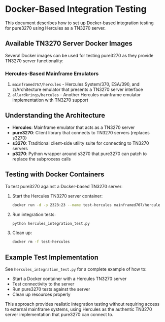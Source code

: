 # Docker-Based Integration Testing

This document describes how to set up Docker-based integration testing for pure3270 using Hercules as a TN3270 server.

## Available TN3270 Server Docker Images

Several Docker images can be used for testing pure3270 as they provide TN3270 server functionality:

### Hercules-Based Mainframe Emulators
1. `mainframed767/hercules` - Hercules System/370, ESA/390, and z/Architecture emulator that presents a TN3270 server interface
2. `allardkrings/hercules` - Another Hercules mainframe emulator implementation with TN3270 support

## Understanding the Architecture

- **Hercules**: Mainframe emulator that acts as a TN3270 server
- **pure3270**: Client library that connects to TN3270 servers (replaces s3270)
- **s3270**: Traditional client-side utility suite for connecting to TN3270 servers
- **p3270**: Python wrapper around s3270 that pure3270 can patch to replace the subprocess calls

## Testing with Docker Containers

To test pure3270 against a Docker-based TN3270 server:

1. Start the Hercules TN3270 server container:
   ```bash
   docker run -d -p 2323:23 --name test-hercules mainframed767/hercules
   ```

2. Run integration tests:
   ```bash
   python hercules_integration_test.py
   ```

3. Clean up:
   ```bash
   docker rm -f test-hercules
   ```

## Example Test Implementation

See `hercules_integration_test.py` for a complete example of how to:
- Start a Docker container with a Hercules TN3270 server
- Test connectivity to the server
- Run pure3270 tests against the server
- Clean up resources properly

This approach provides realistic integration testing without requiring access to external mainframe systems, using Hercules as the authentic TN3270 server implementation that pure3270 can connect to.
